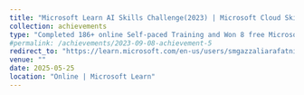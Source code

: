```yaml
---
title: "Microsoft Learn AI Skills Challenge(2023) | Microsoft Cloud Skills Challenge(2023) | Microsoft AI Skill Fest(2025), Participant"
collection: achievements
type: "Completed 186+ online Self‑paced Training and Won 8 free Microsoft certification exam. Modules: 886 , Training Time: 700 Hours and Passed Azure DP203 | DP100 | DP700 | AI102 | AI900"
#permalink: /achievements/2023-09-08-achievement-5
redirect_to: "https://learn.microsoft.com/en-us/users/smgazzaliarafatnishan-4645/transcript/d5y6ghp168eyero"
venue: ""
date: 2025-05-25
location: "Online | Microsoft Learn"
---
```

